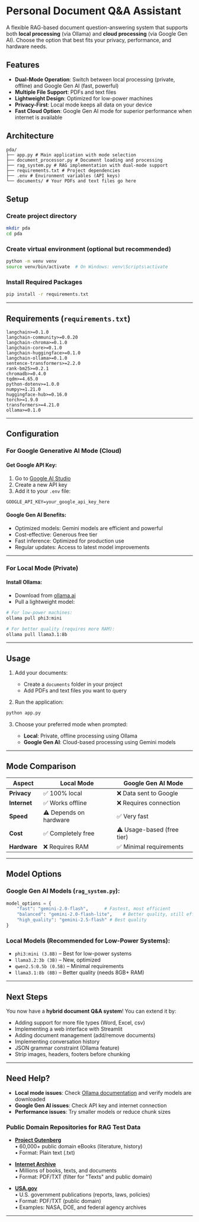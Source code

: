 # Personal Document Q&A Assistant

A flexible RAG-based document question-answering system that supports both **local processing** (via Ollama) and **cloud processing** (via Google Gen AI). Choose the option that best fits your privacy, performance, and hardware needs.

## Features

- **Dual-Mode Operation**: Switch between local processing (private, offline) and Google Gen AI (fast, powerful)
- **Multiple File Support**: PDFs and text files
- **Lightweight Design**: Optimized for low-power machines
- **Privacy-First**: Local mode keeps all data on your device
- **Fast Cloud Option**: Google Gen AI mode for superior performance when internet is available

## Architecture
```
pda/
├── app.py # Main application with mode selection
├── document_processor.py # Document loading and processing
├── rag_system.py # RAG implementation with dual-mode support
├── requirements.txt # Project dependencies
├── .env # Environment variables (API keys)
└── documents/ # Your PDFs and text files go here
```


## Setup

### Create project directory
```bash
mkdir pda
cd pda
```

### Create virtual environment (optional but recommended)
```bash
python -m venv venv
source venv/bin/activate  # On Windows: venv\Scripts\activate
```

### Install Required Packages

```bash
pip install -r requirements.txt
```

---

## Requirements (`requirements.txt`)

```text
langchain>=0.1.0
langchain-community>=0.0.20
langchain-chroma>=0.1.0
langchain-core>=0.1.0
langchain-huggingface>=0.1.0
langchain-ollama>=0.1.0
sentence-transformers>=2.2.0
rank-bm25>=0.2.1
chromadb>=0.4.0
tqdm>=4.65.0
python-dotenv>=1.0.0
numpy>=1.21.0
huggingface-hub>=0.16.0
torch>=1.9.0
transformers>=4.21.0
ollama>=0.1.0
```

---

## Configuration

### For Google Generative AI Mode (Cloud)

#### Get Google API Key:

1. Go to [Google AI Studio](https://makersuite.google.com/)
2. Create a new API key
3. Add it to your `.env` file:

```env
GOOGLE_API_KEY=your_google_api_key_here
```

#### Google Gen AI Benefits:

* Optimized models: Gemini models are efficient and powerful
* Cost-effective: Generous free tier
* Fast inference: Optimized for production use
* Regular updates: Access to latest model improvements

---

### For Local Mode (Private)

#### Install Ollama:

* Download from [ollama.ai](https://ollama.ai)
* Pull a lightweight model:

```bash
# For low-power machines:
ollama pull phi3:mini

# For better quality (requires more RAM):
ollama pull llama3.1:8b
```

---

## Usage

1. Add your documents:

   * Create a `documents` folder in your project
   * Add PDFs and text files you want to query

2. Run the application:

```bash
python app.py
```

3. Choose your preferred mode when prompted:

   * **Local**: Private, offline processing using Ollama
   * **Google Gen AI**: Cloud-based processing using Gemini models

---

## Mode Comparison

| Aspect       | Local Mode             | Google Gen AI Mode            |
| ------------ | ---------------------- | -------------------------- |
| **Privacy**  | ✅ 100% local           | ❌ Data sent to Google      |
| **Internet** | ✅ Works offline        | ❌ Requires connection      |
| **Speed**    | ⚠️ Depends on hardware | ✅ Very fast                |
| **Cost**     | ✅ Completely free      | ⚠️ Usage-based (free tier) |
| **Hardware** | ❌ Requires RAM         | ✅ Minimal requirements     |

---

## Model Options

### Google Gen AI Models (`rag_system.py`):
```python
model_options = {
    "fast": "gemini-2.0-flash",      # Fastest, most efficient
    "balanced": "gemini-2.0-flash-lite",    # Better quality, still efficient
    "high_quality": "gemini-2.5-flash" # Best quality
}
```

### Local Models (Recommended for Low-Power Systems):

* `phi3:mini (3.8B)` – Best for low-power systems
* `llama3.2:3b (3B)` – New, optimized
* `qwen2.5:0.5b (0.5B)` – Minimal requirements
* `llama3.1:8b (8B)` – Better quality (needs 8GB+ RAM)

---

## Next Steps

You now have a **hybrid document Q&A system**! You can extend it by:

* Adding support for more file types (Word, Excel, csv)
* Implementing a web interface with Streamlit
* Adding document management (add/remove documents)
* Implementing conversation history
* JSON grammar constraint (Ollama feature)
* Strip images, headers, footers before chunking

---

## Need Help?

* **Local mode issues**: Check [Ollama documentation](https://ollama.ai) and verify models are downloaded
* **Google Gen AI issues**: Check API key and internet connection
* **Performance issues**: Try smaller models or reduce chunk sizes

### Public Domain Repositories for RAG Test Data

- **[Project Gutenberg](https://www.gutenberg.org/)**  
  • 60,000+ public domain eBooks (literature, history)  
  • Format: Plain text (.txt)  

- **[Internet Archive](https://archive.org/)**  
  • Millions of books, texts, and documents  
  • Format: PDF/TXT (filter for "Texts" and public domain)  

- **[USA.gov](https://www.usa.gov/federal-agencies)**  
  • U.S. government publications (reports, laws, policies)  
  • Format: PDF/TXT (public domain)  
  • Examples: NASA, DOE, and federal agency archives  
------